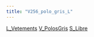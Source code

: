 ```yaml
---
title: "V256_polo_gris_L"
---
```


[L_Vetements](notes/equipements/L_Vetements.md) [V_PolosGris](notes/equipements/vetements/V_PolosGris.md) [S_Libre](notes/statut/S_Libre.md)